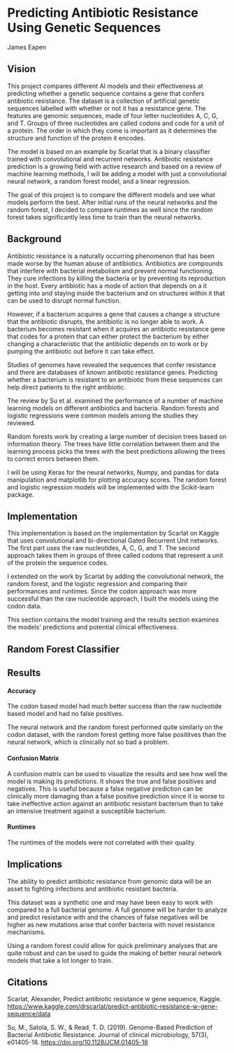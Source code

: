 # Predicting Antibiotic Resistance Using Genetic Sequences
James Eapen

## Vision
This project compares different AI models and their effectiveness at predicting whether a genetic sequence contains a gene that confers antibiotic resistance. The dataset is a collection of artificial genetic sequences labelled with whether or not it has a resistance gene. The features are genomic sequences, made of four letter nucleotides A, C, G, and T. Groups of three nucleotides are called codons and code for a unit of a protein. The order in which they come is important as it determines the structure and function of the protein it encodes.  

The model is based on an example by Scarlat that is a binary classifier trained with convolutional and recurrent networks. Antibiotic resistance prediction is a growing field with active research and based on a review of machine learning methods, I will be adding a model with just a convolutional neural network, a random forest model, and a linear regression.

The goal of this project is to compare the different models and see what models perform the best. After initial runs of the neural networks and the random forest, I decided to compare runtimes as well since the random forest takes significantly less time to train than the neural networks.

## Background
Antibiotic resistance is a naturally occurring phenomenon that has been made worse by the human abuse of antibiotics. Antibiotics are compounds that interfere with bacterial metabolism and prevent normal functioning. They cure infections by killing the bacteria or by preventing its reproduction in the host. Every antibiotic has a mode of action that depends on a it getting into and staying inside the bacterium and on structures within it that can be used to disrupt normal function. 

However, if a bacterium acquires a gene that causes a change a structure that the antibiotic disrupts, the antibiotic is no longer able to work. A bacterium becomes resistant when it acquires an antibiotic resistance gene that codes for a protein that can either protect the bacterium by either changing a characteristic that the antibiotic depends on to work or by pumping the antibiotic out before it can take effect.

Studies of genomes have revealed the sequences that confer resistance and there are databases of known antibiotic resistance genes. Predicting whether a bacterium is resistant to an antibiotic from these sequences can help direct patients to the right antibiotic.

The review by Su et al. examined the performance of a number of machine learning models on different antibiotics and bacteria. Random forests and logistic regressions were common models among the studies they reviewed.

Random forests work by creating a large number of decision trees based on information theory. The trees have little correlation between them and the learning process picks the trees with the best predictions allowing the trees to correct errors between them.

I will be using Keras for the neural networks, Numpy, and pandas for data manipulation and matplotlib for plotting accuracy scores. The random forest and logistic regression models will be implemented with the Scikit-learn package.

## Implementation
This implementation is based on the implementation by Scarlat on Kaggle that uses convolutional and bi-directional Gated Recurrent Unit networks. The first part uses the raw nucleotides, A, C, G, and T. The second approach takes them in groups of three called codons that represent a unit of the protein the sequence codes. 

I extended on the work by Scarlat by adding the convolutional network, the random forest, and the logistic regression and comparing their performances and runtimes. Since the codon approach was more successful than the raw nucleotide approach, I built the models using the codon data.

This section contains the model training and the results section examines the models' predictions and potential clinical effectiveness.


## Random Forest Classifier




## Results

#### Accuracy

The codon based model had much better success than the raw nucleotide based model and had no false positives. 

The neural network and the random forest performed quite similarly on the codon dataset, with the random forest getting more false posititves than the neural network, which is clinically not so bad a problem.

#### Confusion Matrix

A confusion matrix can be used to visualize the results and see how well the model is making its predictions. It shows the true and false positives and negatives. This is useful because a false negative prediction can be clinically more damaging than a false positive prediction since it is worse to take ineffective action against an antibiotic resistant bacterium than to take an intensive treatment against a susceptible bacterium.

#### Runtimes

The runtimes of the models were not correlated with their quality.


## Implications

The ability to predict antibiotic resistance from genomic data will be an asset to fighting infections and antibiotic resistant bacteria. 

This dataset was a synthetic one and may have been easy to work with compared to a full bacterial genome. A full genome will be harder to analyze and predict resistance with and the chances of false negatives will be higher as new mutations arise that confer bacteria with novel resistance mechanisms. 

Using a random forest could allow for quick preliminary analyses that are quite robust and can be used to guide the making of better neural network models that take a lot longer to train.

## Citations
Scarlat, Alexander, Predict antibiotic resistance w gene sequence, Kaggle. https://www.kaggle.com/drscarlat/predict-antibiotic-resistance-w-gene-sequence/data

Su, M., Satola, S. W., & Read, T. D. (2019). Genome-Based Prediction of Bacterial Antibiotic Resistance. Journal of clinical microbiology, 57(3), e01405-18. https://doi.org/10.1128/JCM.01405-18

